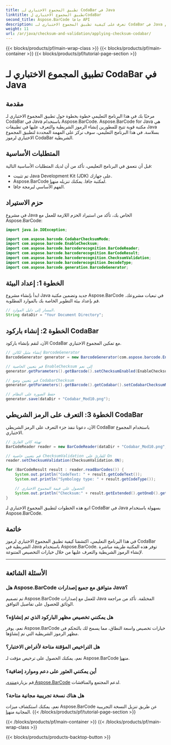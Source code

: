 ```yaml
---
title: تطبيق المجموع الاختباري لـ CodaBar في Java
linktitle: تطبيق المجموع الاختباري لCodaBar
second_title: Aspose.BarCode جافا API
description: تعرف على كيفية تطبيق المجموع الاختباري لـ CodaBar في Java باستخدام Aspose.BarCode. يمكنك إنشاء الرموز الشريطية والتعرف عليها بسهولة باستخدام هذا الدليل التفصيلي خطوة بخطوة.
weight: 11
url: /ar/java/checksum-and-validation/applying-checksum-codabar/
---
```


{{< blocks/products/pf/main-wrap-class >}}
{{< blocks/products/pf/main-container >}}
{{< blocks/products/pf/tutorial-page-section >}}

# تطبيق المجموع الاختباري لـ CodaBar في Java


## مقدمة

مرحبًا بك في هذا البرنامج التعليمي خطوة بخطوة حول تطبيق المجموع الاختباري لـ CodaBar في Java باستخدام Aspose.BarCode. Aspose.BarCode for Java هي مكتبة قوية تتيح للمطورين إنشاء الرموز الشريطية والتعرف عليها في تطبيقات Java بسلاسة. في هذا البرنامج التعليمي، سوف نركز على المهمة المحددة لتطبيق المجموع الاختباري لرموز CodaBar الشريطية.

## المتطلبات الأساسية

قبل أن نتعمق في البرنامج التعليمي، تأكد من أن لديك المتطلبات الأساسية التالية:

- تم تثبيت Java Development Kit (JDK) على جهازك.
-  Aspose.BarCode لمكتبة جافا. يمكنك تنزيله من[هنا](https://releases.aspose.com/barcode/java/).
- الفهم الأساسي لبرمجة جافا.

## حزم الاستيراد

في مشروع Java الخاص بك، تأكد من استيراد الحزم اللازمة للعمل مع Aspose.BarCode:

```java
import java.io.IOException;

import com.aspose.barcode.CodabarChecksumMode;
import com.aspose.barcode.EnableChecksum;
import com.aspose.barcode.barcoderecognition.BarCodeReader;
import com.aspose.barcode.barcoderecognition.BarCodeResult;
import com.aspose.barcode.barcoderecognition.ChecksumValidation;
import com.aspose.barcode.barcoderecognition.DecodeType;
import com.aspose.barcode.generation.BarcodeGenerator;
```

## الخطوة 1: إعداد البيئة

ابدأ بإنشاء مشروع Java جديد وتضمين مكتبة Aspose.BarCode في تبعيات مشروعك. قم بإعداد بيئة التطوير الخاصة بك بالموارد المطلوبة.

```java
// المسار إلى دليل الموارد.
String dataDir = "Your Document Directory";
```

## الخطوة 2: إنشاء باركود CodaBar

الآن، لنقم بإنشاء باركود CodaBar مع تمكين المجموع الاختباري.

```java
// إنشاء مثيل لكائن BarcodeGenerator
BarcodeGenerator generator = new BarcodeGenerator(com.aspose.barcode.EncodeTypes.CODABAR, "1234567890");

// قم بتعيين الخاصية EnableChecksum إلى نعم
generator.getParameters().getBarcode().setChecksumEnabled(EnableChecksum.YES);

// قم بتعيين وضع CodabarChecksum
generator.getParameters().getBarcode().getCodabar().setCodabarChecksumMode(CodabarChecksumMode.MOD_10);

// حفظ الصورة على النظام
generator.save(dataDir + "Codabar_Mod10.png");
```

## الخطوة 3: التعرف على الرمز الشريطي CodaBar

الآن، دعونا ننفذ جزء التعرف على الرمز الشريطي CodaBar باستخدام المجموع الاختباري.

```java
// تهيئة كائن القارئ
BarCodeReader reader = new BarCodeReader(dataDir + "Codabar_Mod10.png", DecodeType.CODABAR);

// قم بتعيين خاصية ChecksumValidation للقارئ على On
reader.setChecksumValidation(ChecksumValidation.ON);

for (BarCodeResult result : reader.readBarCodes()) {
    System.out.println("CodeText: " + result.getCodeText());
    System.out.println("Symbology type: " + result.getCodeType());

    // الحصول على قيمة المجموع الاختباري
    System.out.println("Checksum:" + result.getExtended().getOneD().getCheckSum());
}
```

اتبع هذه الخطوات لتطبيق المجموع الاختباري لـ CodaBar في Java بسهولة باستخدام Aspose.BarCode.

## خاتمة

في هذا البرنامج التعليمي، اكتشفنا كيفية تطبيق المجموع الاختباري لرموز CodaBar الشريطية في Java باستخدام Aspose.BarCode. توفر هذه المكتبة طريقة مباشرة لإنشاء الرموز الشريطية والتعرف عليها من خلال خيارات التخصيص المتنوعة.

---

## الأسئلة الشائعة

### هل Aspose.BarCode متوافق مع جميع إصدارات Java؟
تم تصميم Aspose.BarCode للعمل مع إصدارات Java المختلفة. تأكد من مراجعة الوثائق للحصول على تفاصيل التوافق.

### هل يمكنني تخصيص مظهر الباركود الذي تم إنشاؤه؟
نعم، يوفر Aspose.BarCode خيارات تخصيص واسعة النطاق، مما يسمح لك بالتحكم في مظهر الرموز الشريطية التي تم إنشاؤها.

### هل التراخيص المؤقتة متاحة لأغراض الاختبار؟
 نعم، يمكنك الحصول على ترخيص مؤقت لـ Aspose.BarCode من[هنا](https://purchase.aspose.com/temporary-license/).

### أين يمكنني العثور على دعم وموارد إضافية؟
 قم بزيارة[منتدى Aspose.BarCode](https://forum.aspose.com/c/barcode/13) لدعم المجتمع والمناقشات.

### هل هناك نسخة تجريبية مجانية متاحة؟
 نعم، يمكنك استكشاف ميزات Aspose.BarCode عن طريق تنزيل النسخة التجريبية المجانية من[هنا](https://releases.aspose.com/).
{{< /blocks/products/pf/tutorial-page-section >}}

{{< /blocks/products/pf/main-container >}}
{{< /blocks/products/pf/main-wrap-class >}}

{{< blocks/products/products-backtop-button >}}
